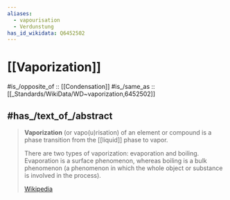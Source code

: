 ```yaml
---
aliases:
  - vapourisation
  - Verdunstung
has_id_wikidata: Q6452502
---
```


# [[Vaporization]] 


#is_/opposite_of :: [[Condensation]] 
#is_/same_as :: [[_Standards/WikiData/WD~vaporization,6452502]]

## #has_/text_of_/abstract 

> **Vaporization** (or vapo(u)risation) of an element or compound is a phase transition from the [[liquid]] phase to vapor. 
> 
> There are two types of vaporization: evaporation and boiling. Evaporation is a surface phenomenon, whereas boiling is a bulk phenomenon (a phenomenon in which the whole object or substance is involved in the process).
>
> [Wikipedia](https://en.wikipedia.org/wiki/Vaporization) 


